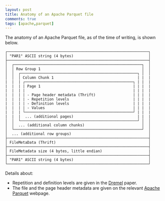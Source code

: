 ```yaml
---
layout: post
title: Anatomy of an Apache Parquet file
comments: true
tags: [apache,parquet]
---
```


The anatomy of an Apache Parquet file, as of the time of writing, is shown below.

```
┌────────────────────────────────────────────────────────────────┐
│ "PAR1" ASCII string (4 bytes)                                  │
├────────────────────────────────────────────────────────────────┤
│  ┌──────────────────────────────────────────────────────────┐  │
│  │ Row Group 1                                              │  │
│  │  ┌─────────────────────────────────────────────────────┐ │  │
│  │  │ Column Chunk 1                                      | |  |
|  |  | ┌─────────────────────────────────────────────────┐ | |  |
|  |  | | Page 1                                          | | |  |
|  |  | |                                                 | | |  |
|  |  | | - Page header metadata (Thrift)                 | | |  |
|  |  | | - Repetition levels                             | | |  |
|  |  | | - Definition levels                             | | |  |
|  |  | | - Values                                        | | |  |
|  |  | └─────────────────────────────────────────────────┘ | |  |
|  |  |  ... (additional pages)                             | |  |
│  │  └─────────────────────────────────────────────────────┘ │  │
│  │  ... (additional column chunks)                          │  │
│  └──────────────────────────────────────────────────────────┘  │
│  ... (additional row groups)                                   │
├────────────────────────────────────────────────────────────────┤
│ FileMetaData (Thrift)                                          │
├────────────────────────────────────────────────────────────────┤
│ FileMetadata size (4 bytes, little endian)                     |
├────────────────────────────────────────────────────────────────┤
│ "PAR1" ASCII string (4 bytes)                                  │
└────────────────────────────────────────────────────────────────┘
```

Details about:

- Repetition and definition levels are given in the [Dremel](https://static.googleusercontent.com/media/research.google.com/en//pubs/archive/36632.pdf) paper.
- The file and the page header metadata are given on the relevant [Apache Parquet](https://parquet.apache.org/docs/file-format/metadata/) webpage.
